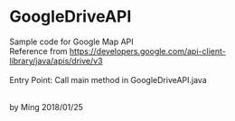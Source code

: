 # GoogleDriveAPI
Sample code for Google Map API<br>
Reference from https://developers.google.com/api-client-library/java/apis/drive/v3<br>
<br>
Entry Point:
Call main method in GoogleDriveAPI.java

<br>
by Ming 2018/01/25
